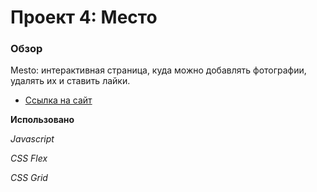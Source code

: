 # Проект 4: Место

### Обзор

Mesto: интерактивная страница, куда можно добавлять фотографии, удалять их и ставить лайки.

* [Ссылка на сайт](https://kleepers.github.io/mesto/index.html)

**Использовано**

*Javascript*

*CSS Flex*

*CSS Grid*


